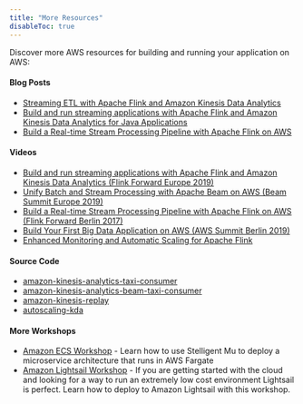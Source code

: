 ```yaml
---
title: "More Resources"
disableToc: true
---
```


Discover more AWS resources for building and running your application on AWS:

#### Blog Posts

- [Streaming ETL with Apache Flink and Amazon Kinesis Data Analytics](https://aws.amazon.com/blogs/big-data/streaming-etl-with-apache-flink-and-amazon-kinesis-data-analytics/)
- [Build and run streaming applications with Apache Flink and Amazon Kinesis Data Analytics for Java Applications](https://aws.amazon.com/blogs/big-data/build-and-run-streaming-applications-with-apache-flink-and-amazon-kinesis-data-analytics-for-java-applications/)
- [Build a Real-time Stream Processing Pipeline with Apache Flink on AWS](https://aws.amazon.com/blogs/big-data/build-a-real-time-stream-processing-pipeline-with-apache-flink-on-aws/)

#### Videos

- [Build and run streaming applications with Apache Flink and Amazon Kinesis Data Analytics (Flink Forward Europe 2019)](https://www.youtube.com/watch?v=c03_TaW2pR0)
- [Unify Batch and Stream Processing with Apache Beam on AWS (Beam Summit Europe 2019)](https://www.youtube.com/watch?v=eCgZRJqdt_I)
- [Build a Real-time Stream Processing Pipeline with Apache Flink on AWS (Flink Forward Berlin 2017)](https://www.youtube.com/watch?v=tmdEe3jpUX8)
- [Build Your First Big Data Application on AWS (AWS Summit Berlin 2019)](https://www.youtube.com/watch?v=PalRSu8Pqn0)
- [Enhanced Monitoring and Automatic Scaling for Apache Flink](https://aws.amazon.com/blogs/big-data/enhanced-monitoring-and-automatic-scaling-for-apache-flink/)
#### Source Code

- [amazon-kinesis-analytics-taxi-consumer](https://github.com/aws-samples/amazon-kinesis-analytics-taxi-consumer)
- [amazon-kinesis-analytics-beam-taxi-consumer](https://github.com/aws-samples/amazon-kinesis-analytics-beam-taxi-consumer)
- [amazon-kinesis-replay](https://github.com/aws-samples/amazon-kinesis-replay)
- [autoscaling-kda](https://github.com/aws-samples/kda-flink-app-autoscaling)

#### More Workshops

* [Amazon ECS Workshop](https://ecsworkshop.com) - Learn how to use Stelligent Mu to deploy a microservice architecture that runs in AWS Fargate
* [Amazon Lightsail Workshop](https://lightsailworkshop.com) - If you are getting started with the cloud and looking for a way to run an extremely low cost environment Lightsail is perfect. Learn how to deploy to Amazon Lightsail with this workshop.
